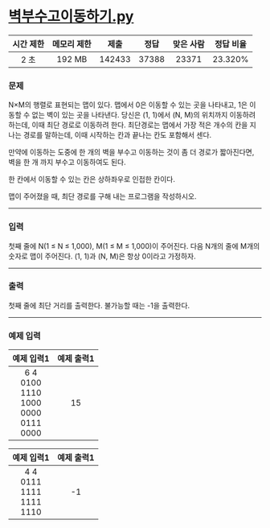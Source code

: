 # [벽부수고이동하기.py](https://www.acmicpc.net/problem/2206)

<div align = center>

| 시간 제한 | 메모리 제한 |  제출  | 정답  | 맞은 사람 | 정답 비율 |
| :-------: | :---------: | :----: | :---: | :-------: | :-------: |
|   2 초    |   192 MB    | 142433 | 37388 |   23371   |  23.320%  |

</div>

### 문제

N×M의 행렬로 표현되는 맵이 있다. 맵에서 0은 이동할 수 있는 곳을 나타내고, 1은 이동할 수 없는 벽이 있는 곳을 나타낸다. 당신은 (1, 1)에서 (N, M)의 위치까지 이동하려 하는데, 이때 최단 경로로 이동하려 한다. 최단경로는 맵에서 가장 적은 개수의 칸을 지나는 경로를 말하는데, 이때 시작하는 칸과 끝나는 칸도 포함해서 센다.

만약에 이동하는 도중에 한 개의 벽을 부수고 이동하는 것이 좀 더 경로가 짧아진다면, 벽을 한 개 까지 부수고 이동하여도 된다.

한 칸에서 이동할 수 있는 칸은 상하좌우로 인접한 칸이다.

맵이 주어졌을 때, 최단 경로를 구해 내는 프로그램을 작성하시오.

---

### 입력

첫째 줄에 N(1 ≤ N ≤ 1,000), M(1 ≤ M ≤ 1,000)이 주어진다. 다음 N개의 줄에 M개의 숫자로 맵이 주어진다. (1, 1)과 (N, M)은 항상 0이라고 가정하자.

---

### 출력

첫째 줄에 최단 거리를 출력한다. 불가능할 때는 -1을 출력한다.

---

### 예제 입력

|                        예제 입력1                         | 예제 출력1 |
| :-------------------------------------------------------: | :--------: |
| 6 4<br/>0100<br/>1110<br/>1000<br/>0000<br/>0111<br/>0000 |     15     |

|               예제 입력1                | 예제 출력1 |
| :-------------------------------------: | :--------: |
| 4 4<br/>0111<br/>1111<br/>1111<br/>1110 |     -1     |

